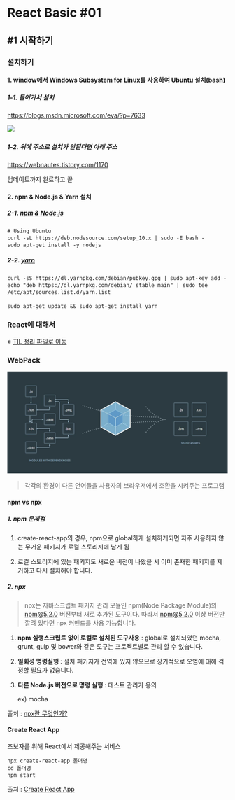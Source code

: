 # React Basic #01

## #1 시작하기

### 설치하기

#### 1. window에서 Windows Subsystem for Linux를 사용하여 Ubuntu 설치(bash)

##### 1-1. 들어가서 설치

https://blogs.msdn.microsoft.com/eva/?p=7633

![](https://msdnshared.blob.core.windows.net/media/2016/04/setting3.png)

##### 1-2. 위에 주소로 설치가 안된다면 아래 주소

https://webnautes.tistory.com/1170

업데이트까지 완료하고 끝

#### 2. npm & Node.js & Yarn 설치

##### 2-1. [npm & Node.js](https://github.com/nodesource/distributions/blob/master/README.md#deb)

```
# Using Ubuntu
curl -sL https://deb.nodesource.com/setup_10.x | sudo -E bash -
sudo apt-get install -y nodejs
```

##### 2-2. [yarn](https://yarnpkg.com/en/docs/install#debian-stable)

```
curl -sS https://dl.yarnpkg.com/debian/pubkey.gpg | sudo apt-key add -
echo "deb https://dl.yarnpkg.com/debian/ stable main" | sudo tee /etc/apt/sources.list.d/yarn.list

sudo apt-get update && sudo apt-get install yarn
```

### React에 대해서

※ [TIL 정리 파일로 이동](Learned/HandBook/03.LibraryEtc/learned_08_React.md)

### WebPack

![WebPack](../../../HandBook/사진자료/WebPack.JPG)

> 각각의 환경이 다른 언어들을 사용자의 브라우저에서 호환을 시켜주는 프로그램

#### npm vs npx

##### 1. npm 문제점

1. create-react-app의 경우, npm으로 global하게 설치하게되면 자주 사용하지 않는 무거운 패키지가 로컬 스토리지에 남게 됨

2. 로컬 스토리지에 있는 패키지도 새로운 버전이 나왔을 시 이미 존재한 패키지를 제거하고 다시 설치해야 합니다.


##### 2. npx
> npx는 자바스크립트 패키지 관리 모듈인 npm(Node Package Module)의 npm@5.2.0 버전부터 새로 추가된 도구이다. 따라서 npm@5.2.0 이상 버전만 깔려 있다면 npx 커맨드를 사용 가능합니다.

1. **npm 실행스크립트 없이 로컬로 설치된 도구사용** : global로 설치되었던 mocha, grunt, gulp 및 bower와 같은 도구는 프로젝트별로 관리 할 수 ​​있습니다.

2. **일회성 명령실행** : 설치 패키지가 전역에 있지 않으므로 장기적으로 오염에 대해 걱정할 필요가 없습니다.

3. **다른 Node.js 버전으로 명령 실행** : 테스트 관리가 용의

    ex) mocha


출처 : [npx란 무엇인가?](https://geonlee.tistory.com/32)

#### Create React App

초보자를 위해 React에서 제공해주는 서비스

```
npx create-react-app 폴더명
cd 폴더명
npm start
```

출처 : [Create React App](https://github.com/facebook/create-react-app)